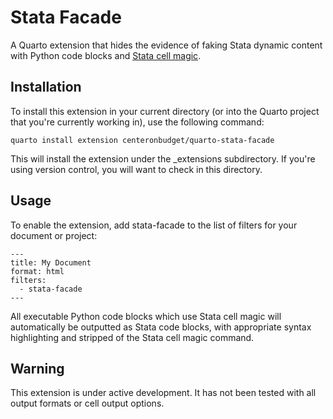 # Stata Facade

A Quarto extension that hides the evidence of faking Stata dynamic content with Python code blocks and [Stata cell magic](https://www.stata.com/python/pystata/notebook/Magic%20Commands1.html).

## Installation

To install this extension in your current directory (or into the Quarto project that you're currently working in), use the following command:

```
quarto install extension centeronbudget/quarto-stata-facade
```

This will install the extension under the _extensions subdirectory. If you're using version control, you will want to check in this directory.

## Usage

To enable the extension, add stata-facade to the list of filters for your document or project:

```
---
title: My Document
format: html
filters:
  - stata-facade
---
```

All executable Python code blocks which use Stata cell magic will automatically be outputted as Stata code blocks, with appropriate syntax highlighting and stripped of the Stata cell magic command.

## Warning

This extension is under active development. It has not been tested with all output formats or cell output options.
